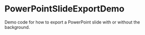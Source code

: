 # PowerPointSlideExportDemo
Demo code for how to export a PowerPoint slide with or without the background.

